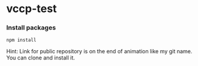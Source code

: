 # vccp-test

### Install packages
`npm install`

Hint: 
Link for public repository is on the end of animation like my git name.
You can clone and install it. 
